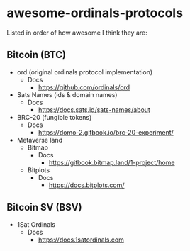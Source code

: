 # awesome-ordinals-protocols

Listed in order of how awesome I think they are:

## Bitcoin (BTC)

- ord (original ordinals protocol implementation)
  - Docs
    - <https://github.com/ordinals/ord>
- Sats Names (ids & domain names)
  - Docs
    - <https://docs.sats.id/sats-names/about>
- BRC-20 (fungible tokens)
  - Docs
    - <https://domo-2.gitbook.io/brc-20-experiment/>
- Metaverse land
  - Bitmap
    - Docs
      - <https://gitbook.bitmap.land/1-project/home>
  - Bitplots
    - Docs
      - <https://docs.bitplots.com/>

## Bitcoin SV (BSV)

- 1Sat Ordinals
  - Docs
    - <https://docs.1satordinals.com>
